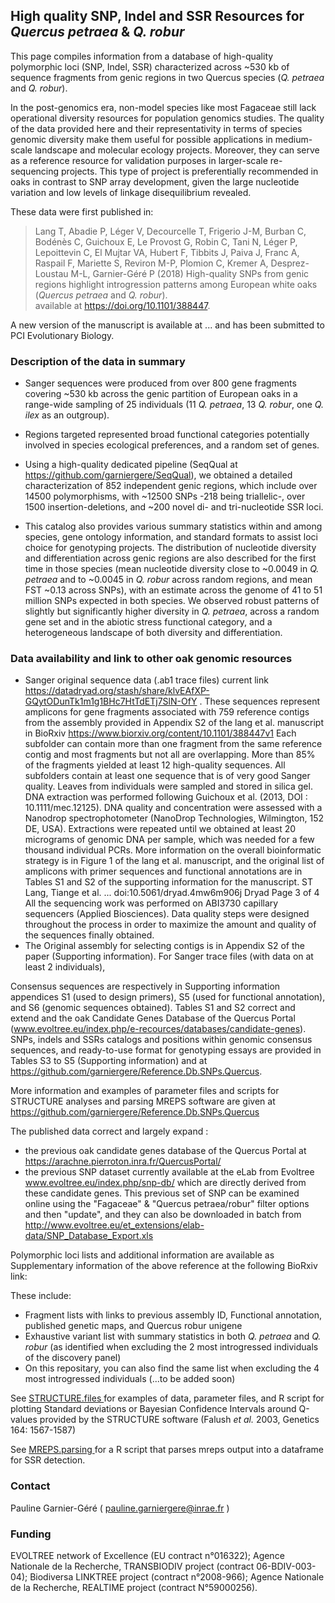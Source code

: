 ## High quality SNP, Indel and SSR Resources for <i>Quercus petraea</i> & <i>Q. robur</i>

This page compiles information from a database of high-quality polymorphic loci (SNP, Indel, SSR) characterized across ~530 kb of sequence fragments from genic regions in two Quercus species (<i>Q. petraea</i> and <i>Q. robur</i>). 

In the post-genomics era, non-model species like most Fagaceae still lack operational diversity resources for population genomics studies. The quality of the data provided here and their representativity in terms of species genomic diversity make them useful for possible applications in medium-scale landscape  and molecular ecology projects. Moreover, they can serve as a reference resource for validation purposes in larger-scale re-sequencing projects. This type of project is preferentially recommended in oaks in contrast to SNP array development, given the large nucleotide variation and low levels of linkage disequilibrium revealed.

These data were first published in: <br/>

> Lang T, Abadie P, Léger V, Decourcelle T, Frigerio J-M, Burban C, Bodénès C, Guichoux E, Le Provost G, Robin C, Tani N, Léger P, Lepoittevin C, El Mujtar VA, Hubert F, Tibbits J, Paiva J, Franc A, Raspail F, Mariette S, Reviron M-P, Plomion C, Kremer A, Desprez-Loustau M-L, Garnier-Géré P (2018) High-quality SNPs from genic regions highlight introgression patterns among European white oaks (<i>Quercus petraea</i> and <i>Q. robur</i>).
<br /> available at  https://doi.org/10.1101/388447.

A new version of the manuscript is available at ... and has been submitted to PCI Evolutionary Biology.

### Description of the data in summary

* Sanger sequences were produced from over 800 gene fragments covering ~530 kb across the genic partition of European oaks in a range-wide sampling of 25 individuals (11 <i>Q. petraea</i>, 13 <i>Q. robur</i>, one <i>Q. ilex</i> as an outgroup). 

* Regions targeted represented broad functional categories potentially involved in species ecological preferences, and a random set of genes.

* Using a high-quality dedicated pipeline (SeqQual at https://github.com/garniergere/SeqQual), we obtained a detailed characterization of 852 independent genic regions, which include over 14500 polymorphisms, with ~12500 SNPs -218 being triallelic-, over 1500 insertion-deletions, and ~200 novel di- and tri-nucleotide SSR loci. 

* This catalog also provides various summary statistics within and among species, gene ontology information, and standard formats to assist loci choice for genotyping projects. The distribution of nucleotide diversity and differentiation across genic regions are also described for the first time in those species (mean nucleotide diversity close to ~0.0049 in <i>Q. petraea</i> and to ~0.0045 in <i>Q. robur</i> across random regions, and mean FST ~0.13 across SNPs), with an estimate across the genome of 41 to 51 million SNPs expected in both species. We observed robust patterns of slightly but significantly higher diversity in <i>Q. petraea</i>, across a random gene set and in the abiotic stress functional category, and a heterogeneous landscape of both diversity and differentiation. 

### Data availability and link to other oak genomic resources
* Sanger original sequence data (.ab1 trace files) current link https://datadryad.org/stash/share/klvEAfXP-GQytODunTk1m1g1BHc7HtTdETj7SlN-OfY . These sequences represent amplicons for gene fragments associated with 759 reference contigs from the
assembly provided in Appendix S2 of the lang et al. manuscript in BioRxiv https://www.biorxiv.org/content/10.1101/388447v1
Each subfolder can contain more than one fragment from the same reference contig and most
fragments but not all are overlapping. More than 85% of the fragments yielded at least 12
high-quality sequences. All subfolders contain at least one sequence that is of very good
Sanger quality.
Leaves from individuals were sampled and stored in silica gel. DNA extraction was performed
following Guichoux et al. (2013, DOI : 10.1111/mec.12125). DNA quality and concentration
were assessed with a Nanodrop spectrophotometer (NanoDrop Technologies, Wilmington,
152 DE, USA). Extractions were repeated until we obtained at least 20 micrograms of
genomic DNA per sample, which was needed for a few thousand individual PCRs.
More information on the overall bioinformatic strategy is in Figure 1 of the lang et al.
manuscript, and the original list of amplicons with primer sequences and functional
annotations are in Tables S1 and S2 of the supporting information for the manuscript.
ST
Lang, Tiange et al. ... doi:10.5061/dryad.4mw6m906j
Dryad Page 3 of 4
All the sequencing work was performed on ABI3730 capillary sequencers (Applied
Biosciences). Data quality steps were designed throughout the process in order to maximize
the amount and quality of the sequences finally obtained.
* The Original assembly for selecting contigs is in Appendix S2 of the paper (Supporting information). For Sanger trace files (with data on at least 2 individuals), 

Consensus sequences are respectively in Supporting information appendices S1 (used to design primers), S5 (used for functional annotation), and S6 (genomic sequences obtained). Tables S1 and S2 correct and extend and the oak Candidate Genes Database of the Quercus Portal (www.evoltree.eu/index.php/e-recources/databases/candidate-genes). SNPs, indels and SSRs catalogs and positions within genomic consensus sequences, and ready-to-use format for genotyping essays are provided in Tables S3 to S5 (Supporting information) and at https://github.com/garniergere/Reference.Db.SNPs.Quercus. 


More information and examples of parameter files and scripts for STRUCTURE analyses and parsing MREPS software are given at https://github.com/garniergere/Reference.Db.SNPs.Quercus





The published data correct and largely expand :
* the previous oak candidate genes database of the Quercus Portal at https://arachne.pierroton.inra.fr/QuercusPortal/
* the previous SNP dataset currently available at the eLab from Evoltree www.evoltree.eu/index.php/snp-db/ which are directly derived from these candidate genes. This previous set of SNP can be examined online using the "Fagaceae" & "Quercus petraea/robur" filter options and then "update", and they can also be downloaded in batch from http://www.evoltree.eu/et_extensions/elab-data/SNP_Database_Export.xls

Polymorphic loci lists and additional information are available as Supplementary information of the above reference at the following BioRxiv link:

These include:
* Fragment lists with links to previous assembly ID, Functional annotation, published genetic maps, and Quercus robur unigene
* Exhaustive variant list with summary statistics in both <i>Q. petraea</i> and <i>Q. robur</i> (as identified when excluding the 2 most introgressed individuals of the discovery panel)
* On this repositary, you can also find the same list when excluding the 4 most introgressed individuals (...to be added soon)

See <A HREF="STRUCTURE.files"> STRUCTURE.files </A> for examples of data, parameter files, and R script for plotting Standard deviations or Bayesian Confidence Intervals around Q-values provided by the STRUCTURE software (Falush <i>et al.</i> 2003, Genetics 164: 1567-1587)

See <A HREF="MREPS.parsing"> MREPS.parsing </A> for a R script that parses mreps output into a dataframe for SSR detection.

### Contact 
Pauline Garnier-Géré ( pauline.garniergere@inrae.fr )

### Funding

EVOLTREE network of Excellence (EU contract n°016322); Agence Nationale de la Recherche, TRANSBIODIV project (contract 06-BDIV-003-04); Biodiversa LINKTREE project (contract n°2008-966); Agence Nationale de la Recherche, REALTIME project (contract N°59000256).
